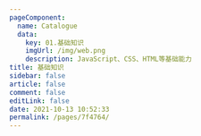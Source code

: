 ```yaml
---
pageComponent:
  name: Catalogue
  data:
    key: 01.基础知识
    imgUrl: /img/web.png
    description: JavaScript、CSS、HTML等基础能力
title: 基础知识
sidebar: false
article: false
comment: false
editLink: false
date: 2021-10-13 10:52:33
permalink: /pages/7f4764/
---
```

